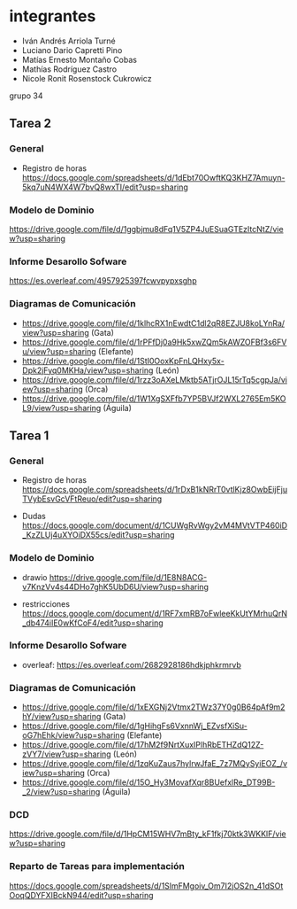 # integrantes
- Iván Andrés Arriola Turné
- Luciano Dario Capretti Pino
- Matías Ernesto Montaño Cobas
- Mathías Rodríguez Castro
- Nicole Ronit Rosenstock Cukrowicz

grupo 34

## Tarea 2

### General

- Registro de horas
https://docs.google.com/spreadsheets/d/1dEbt70OwftKQ3KHZ7Amuyn-5kq7uN4WX4W7bvQ8wxTI/edit?usp=sharing

### Modelo de Dominio

https://drive.google.com/file/d/1ggbjmu8dFq1V5ZP4JuESuaGTEzItcNtZ/view?usp=sharing

### Informe Desarollo Sofware
https://es.overleaf.com/4957925397fcwvpypxsghp

### Diagramas de Comunicación
- https://drive.google.com/file/d/1klhcRX1nEwdtC1dl2qR8EZJU8koLYnRa/view?usp=sharing (Gata)
- https://drive.google.com/file/d/1rPFfDj0a9Hk5xwZQm5kAWZOFBf3s6FVu/view?usp=sharing (Elefante)
- https://drive.google.com/file/d/1StI0OoxKpFnLQHxy5x-Dpk2jFyq0MKHa/view?usp=sharing (León)
- https://drive.google.com/file/d/1rzz3oAXeLMktb5ATjrOJL15rTq5cgpJa/view?usp=sharing (Orca)
- https://drive.google.com/file/d/1W1XgSXFfb7YP5BVJf2WXL2765Em5KOL9/view?usp=sharing (Águila)


## Tarea 1

### General

- Registro de horas
https://docs.google.com/spreadsheets/d/1rDxB1kNRrT0vtlKjz8OwbEijFjuTVybEsvGcVFtReuo/edit?usp=sharing

- Dudas
https://docs.google.com/document/d/1CUWgRvWgy2vM4MVtVTP460iD_KzZLUj4uXYOiDX55cs/edit?usp=sharing





### Modelo de Dominio
- drawio
https://drive.google.com/file/d/1E8N8ACG-v7KnzVv4s44DHo7ghK5UbD6U/view?usp=sharing

- restricciones
https://docs.google.com/document/d/1RF7xmRB7oFwleeKkUtYMrhuQrN_db474iIE0wKfCoF4/edit?usp=sharing

### Informe Desarollo Sofware

- overleaf: https://es.overleaf.com/2682928186hdkjphkrmrvb

### Diagramas de Comunicación
- https://drive.google.com/file/d/1xEXGNj2Vtmx2TWz37Y0g0B64pAf9m2hY/view?usp=sharing (Gata)
- https://drive.google.com/file/d/1gHihgFs6VxnnWj_EZvsfXiSu-oG7hEhk/view?usp=sharing (Elefante)
- https://drive.google.com/file/d/17hM2f9NrtXuxIPlhRbETHZdQ12Z-zVY7/view?usp=sharing (León)
- https://drive.google.com/file/d/1zqKuZaus7hylrwJfaE_7z7MQySyiEOZ_/view?usp=sharing (Orca)
- https://drive.google.com/file/d/15O_Hy3MovafXqr8BUefxlRe_DT99B-_2/view?usp=sharing (Águila)


### DCD
https://drive.google.com/file/d/1HpCM15WHV7mBty_kF1fkj70ktk3WKKlF/view?usp=sharing

### Reparto de Tareas para implementación
https://docs.google.com/spreadsheets/d/1SlmFMgoiv_Om7I2jOS2n_41dSOtOoqQDYFXIBckN944/edit?usp=sharing


